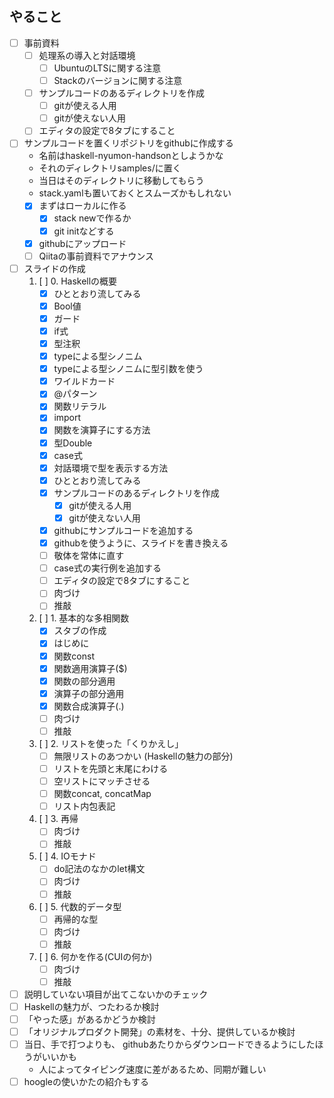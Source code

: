やること
--------

* [ ] 事前資料
	+ [ ] 処理系の導入と対話環境
		- [ ] UbuntuのLTSに関する注意
		- [ ] Stackのバージョンに関する注意
	+ [ ] サンプルコードのあるディレクトリを作成
		- [ ] gitが使える人用
		- [ ] gitが使えない人用
	+ [ ] エディタの設定で8タブにすること
* [ ] サンプルコードを置くリポジトリをgithubに作成する
	+ 名前はhaskell-nyumon-handsonとしようかな
	+ それのディレクトリsamples/に置く
	+ 当日はそのディレクトリに移動してもらう
	+ stack.yamlも置いておくとスムーズかもしれない
	+ [x] まずはローカルに作る
		- [x] stack newで作るか
		- [x] git initなどする
	+ [x] githubにアップロード
	+ [ ] Qiitaの事前資料でアナウンス
* [ ] スライドの作成
	1. [ ] 0. Haskellの概要
		- [x] ひととおり流してみる
		- [x] Bool値
		- [x] ガード
		- [x] if式
		- [x] 型注釈
		- [x] typeによる型シノニム
		- [x] typeによる型シノニムに型引数を使う
		- [x] ワイルドカード
		- [x] @パターン
		- [x] 関数リテラル
		- [x] import
		- [x] 関数を演算子にする方法
		- [x] 型Double
		- [x] case式
		- [x] 対話環境で型を表示する方法
		- [x] ひととおり流してみる
		- [x] サンプルコードのあるディレクトリを作成
			* [x] gitが使える人用
			* [x] gitが使えない人用
		- [x] githubにサンプルコードを追加する
		- [x] githubを使うように、スライドを書き換える
		- [ ] 敬体を常体に直す
		- [ ] case式の実行例を追加する
		- [ ] エディタの設定で8タブにすること
		- [ ] 肉づけ
		- [ ] 推敲
	2. [ ] 1. 基本的な多相関数
		- [x] スタブの作成
		- [x] はじめに
		- [x] 関数const
		- [x] 関数適用演算子($)
		- [x] 関数の部分適用
		- [x] 演算子の部分適用
		- [x] 関数合成演算子(.)
		- [ ] 肉づけ
		- [ ] 推敲
	3. [ ] 2. リストを使った「くりかえし」
		- [ ] 無限リストのあつかい (Haskellの魅力の部分)
		- [ ] リストを先頭と末尾にわける
		- [ ] 空リストにマッチさせる
		- [ ] 関数concat, concatMap
		- [ ] リスト内包表記
	4. [ ] 3. 再帰
		- [ ] 肉づけ
		- [ ] 推敲
	5. [ ] 4. IOモナド
		- [ ] do記法のなかのlet構文
		- [ ] 肉づけ
		- [ ] 推敲
	6. [ ] 5. 代数的データ型
		- [ ] 再帰的な型
		- [ ] 肉づけ
		- [ ] 推敲
	7. [ ] 6. 何かを作る(CUIの何か)
		- [ ] 肉づけ
		- [ ] 推敲
* [ ] 説明していない項目が出てこないかのチェック
* [ ] Haskellの魅力が、つたわるか検討
* [ ] 「やった感」があるかどうか検討
* [ ] 「オリジナルプロダクト開発」の素材を、十分、提供しているか検討
* [ ] 当日、手で打つよりも、
	githubあたりからダウンロードできるようにしたほうがいいかも
	+ 人によってタイピング速度に差があるため、同期が難しい
* [ ] hoogleの使いかたの紹介もする
